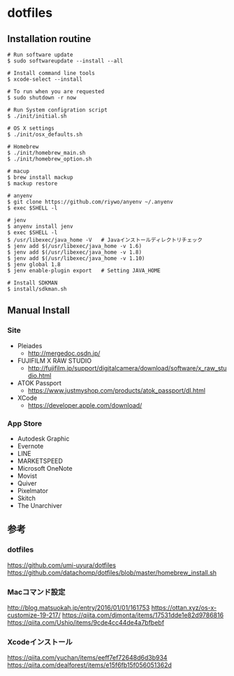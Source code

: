 # dotfiles

## Installation routine
```
# Run software update
$ sudo softwareupdate --install --all

# Install command line tools
$ xcode-select --install

# To run when you are requested
$ sudo shutdown -r now

# Run System configration script
$ ./init/initial.sh

# OS X settings
$ ./init/osx_defaults.sh

# Homebrew
$ ./init/homebrew_main.sh
$ ./init/homebrew_option.sh

# macup
$ brew install mackup
$ mackup restore 

# anyenv
$ git clone https://github.com/riywo/anyenv ~/.anyenv
$ exec $SHELL -l

# jenv
$ anyenv install jenv
$ exec $SHELL -l
$ /usr/libexec/java_home -V   # Javaインストールディレクトリチェック
$ jenv add $(/usr/libexec/java_home -v 1.6)
$ jenv add $(/usr/libexec/java_home -v 1.8)
$ jenv add $(/usr/libexec/java_home -v 1.10)
$ jenv global 1.8
$ jenv enable-plugin export   # Setting JAVA_HOME 

# Install SDKMAN
$ install/sdkman.sh

```
## Manual Install

### Site
* Pleiades
  * http://mergedoc.osdn.jp/
* FUJIFILM X RAW STUDIO
  * http://fujifilm.jp/support/digitalcamera/download/software/x_raw_studio.html
* ATOK Passport
  * https://www.justmyshop.com/products/atok_passport/dl.html
* XCode
  * https://developer.apple.com/download/

### App Store

* Autodesk Graphic
* Evernote
* LINE
* MARKETSPEED
* Microsoft OneNote
* Movist
* Quiver
* Pixelmator
* Skitch
* The Unarchiver

## 参考

### dotfiles
https://github.com/umi-uyura/dotfiles
https://github.com/datachomp/dotfiles/blob/master/homebrew_install.sh

### Macコマンド設定
http://blog.matsuokah.jp/entry/2016/01/01/161753
https://ottan.xyz/os-x-customize-19-217/
https://qiita.com/djmonta/items/17531dde1e82d9786816
https://qiita.com/Ushio/items/9cde4cc44de4a7bfbebf

### Xcodeインストール
https://qiita.com/yuchan/items/eeff7ef72648d6d3b934
https://qiita.com/dealforest/items/e15f6fb15f056051362d